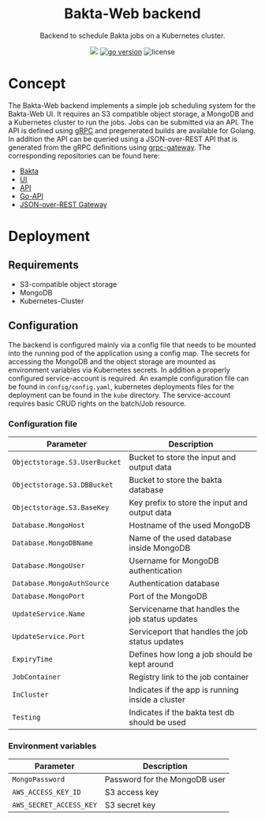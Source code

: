 <h1 align="center">Bakta-Web backend</h1>
<p align="center">Backend to schedule Bakta jobs on a Kubernetes cluster.</p>


<p align="center"><a href="https://github.com/ag-computational-bio/bakta-web-backend" target="_blank"><img src="https://img.shields.io/badge/version-v0.1.0-blue?style=for-the-badge&logo=none"/></a>&nbsp;<a href="https://github.com/ag-computational-bio/bakta-web-backend" target="_blank"><img src="https://img.shields.io/badge/Go-1.16+-00ADD8?style=for-the-badge&logo=go" alt="go version" /></a>&nbsp;<img src="https://img.shields.io/badge/license-apache_2.0-red?style=for-the-badge&logo=none" alt="license" /></p>

# Concept
The Bakta-Web backend implements a simple job scheduling system for the Bakta-Web UI. It requires an S3 compatible object storage, a MongoDB and a Kubernetes cluster to run the jobs. Jobs can be submitted via an API. The API is defined using [gRPC](https://grpc.io/) and pregenerated builds are available for Golang. In addition the API can be queried using a JSON-over-REST API that is generated from the gRPC definitions using [grpc-gateway](https://github.com/grpc-ecosystem/grpc-gateway). The corresponding repositories can be found here:
- [Bakta](https://github.com/oschwengers/bakta)
- [UI](https://github.com/ag-computational-bio/bakta-web-ui)
- [API](https://github.com/ag-computational-bio/bakta-web-api)
- [Go-API](https://github.com/ag-computational-bio/bakta-web-api-go)
- [JSON-over-REST Gateway](https://github.com/ag-computational-bio/bakta-web-gateway)

# Deployment
## Requirements
- S3-compatible object storage
- MongoDB
- Kubernetes-Cluster

## Configuration
The backend is configured mainly via a config file that needs to be mounted into the running pod of the application using a config map. The secrets for accessing the MongoDB and the object storage are mounted as environment variables via Kubernetes secrets. In addition a properly configured service-account is required. An example configuration file can be found in `config/config.yaml`, kubernetes deployments files for the deployment can be found in the `kube` directory. The service-account requires basic CRUD rights on the batch/Job resource.



### Configuration file

| Parameter                    | Description                                     |
|------------------------------|-------------------------------------------------|
| `Objectstorage.S3.UserBucket`| Bucket to store the input and output data       |
| `Objectstorage.S3.DBBucket`  | Bucket to store the bakta database              |
| `Objectstorage.S3.BaseKey`   | Key prefix to store the input and output data   |
| `Database.MongoHost`         | Hostname of the used MongoDB                    |
| `Database.MongoDBName`       | Name of the used database inside MongoDB        |
| `Database.MongoUser`         | Username for MongoDB authentication             |
| `Database.MongoAuthSource`   | Authentication database                         |
| `Database.MongoPort`         | Port of the MongoDB                             |
| `UpdateService.Name`         | Servicename that handles the job status updates |
| `UpdateService.Port`         | Serviceport that handles the job status updates |
| `ExpiryTime`                 | Defines how long a job should be kept around    |
| `JobContainer`               | Registry link to the job container              |
| `InCluster`                  | Indicates if the app is running inside a cluster|
| `Testing`                    | Indicates if the bakta test db should be used   |


### Environment variables
| Parameter                    | Description                                     |
|------------------------------|-------------------------------------------------|
| `MongoPassword`              | Password for the MongoDB user                   |
| `AWS_ACCESS_KEY_ID`          | S3 access key                                   |
| `AWS_SECRET_ACCESS_KEY`      | S3 secret key                                   |